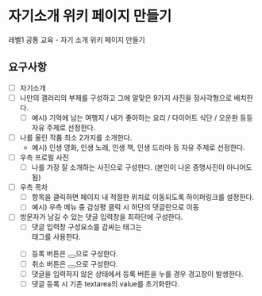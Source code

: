 # 자기소개 위키 페이지 만들기

레벨1 공통 교육 - 자기 소개 위키 페이지 만들기

## 요구사항

- [ ] 자기소개
- [ ] 나만의 갤러리의 부제를 구성하고 그에 알맞은 9가지 사진을 정사각형으로 배치한다.
    - [ ] 예시) 기억에 남는 여행지 / 내가 좋아하는 요리 / 다이어트 식단 / 오운완 등등 자유 주제로 선정한다.
- [ ] 나를 울린 작품 최소 2가지를 소개한다.
    - 예시) 인생 영화, 인생 노래, 인생 책, 인생 드라마 등 자유 주제로 선정한다.
- [ ] 우측 프로필 사진
    - [ ] 나를 가장 잘 소개하는 사진으로 구성한다. (본인이 나온 증명사진이 아니어도 됨)
- [ ] 우측 목차
    - [ ] 항목을 클릭하면 페이지 내 적절한 위치로 이동되도록 하이퍼링크를 설정한다.
    - [ ] 예시) 우측 메뉴 중 감상평 클릭 시 하단의 댓글란으로 이동
- [ ] 방문자가 남길 수 있는 댓글 입력창을 최하단에 구성한다.
    - [ ] 댓글 입력창 구성요소를 감싸는 태그는 <form> 태그를 사용한다.
    - [ ] 등록 버튼은 <button type="button"></button>으로 구성한다.
    - [ ] 취소 버튼은 <button type="reset"></button>으로 구성한다.
    - [ ] 댓글을 입력하지 않은 상태에서 등록 버튼을 누를 경우 경고창이 발생한다.
    - [ ] 댓글 등록 시 기존 textarea의 value를 초기화한다.
